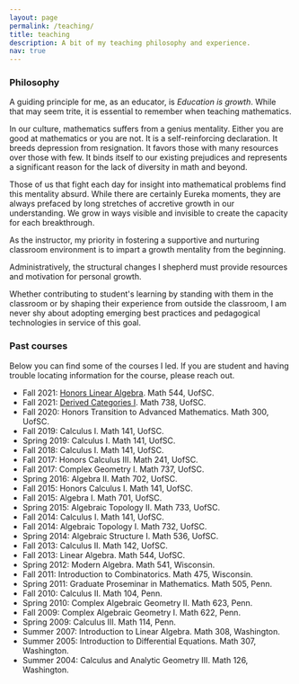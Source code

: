 ```yaml
---
layout: page
permalink: /teaching/
title: teaching
description: A bit of my teaching philosophy and experience. 
nav: true
---
```


### Philosophy

A guiding principle for me, as an educator, is _Education is growth_. While that may seem trite, 
it is essential to remember when teaching mathematics. 

In our culture, mathematics suffers from a genius mentality. Either you are good at mathematics or you are not. 
It is a self-reinforcing declaration. It breeds depression from resignation. It favors those with many resources over those with few. 
It binds itself to our existing prejudices and represents a significant reason for the lack of diversity in math and beyond.

Those of us that fight each day for insight into mathematical problems find this mentality absurd. While there are certainly Eureka 
moments, they are always prefaced by long stretches of accretive growth in our understanding. We grow in ways visible and 
invisible to create the capacity for each breakthrough. 

As the instructor, my priority in fostering a supportive and nurturing classroom environment is to impart a growth mentality from the beginning. 

Administratively, the structural changes I shepherd must provide resources and motivation for personal growth. 

Whether contributing to student's learning by standing with them in the classroom or by shaping their experience from outside 
the classroom, I am never shy about adopting emerging best practices and pedagogical technologies in service of this goal.

### Past courses 

Below you can find some of the courses I led. If you are student and having trouble locating information for the course, please reach out. 

- Fall 2021: [Honors Linear Algebra](https://544.f21.matthewrobertballard.com). Math 544, UofSC. 
- Fall 2021: [Derived Categories I](https://738.f21.matthewrobertballard.com). Math 738, UofSC. 
- Fall 2020: Honors Transition to Advanced Mathematics. Math 300, UofSC.
- Fall 2019: Calculus I. Math 141, UofSC.
- Spring 2019: Calculus I. Math 141, UofSC.
- Fall 2018: Calculus I. Math 141, UofSC.
- Fall 2017: Honors Calculus III. Math 241, UofSC.
- Fall 2017: Complex Geometry I. Math 737, UofSC.
- Spring 2016: Algebra II. Math 702, UofSC.
- Fall 2015: Honors Calculus I. Math 141, UofSC.
- Fall 2015: Algebra I. Math 701, UofSC.
- Spring 2015: Algebraic Topology II. Math 733, UofSC.
- Fall 2014: Calculus I. Math 141, UofSC.
- Fall 2014: Algebraic Topology I. Math 732, UofSC.
- Spring 2014: Algebraic Structure I. Math 536, UofSC.
- Fall 2013: Calculus II. Math 142, UofSC.
- Fall 2013: Linear Algebra. Math 544, UofSC.
- Spring 2012: Modern Algebra. Math 541, Wisconsin.
- Fall 2011: Introduction to Combinatorics. Math 475, Wisconsin.
- Spring 2011: Graduate Proseminar in Mathematics. Math 505, Penn.
- Fall 2010: Calculus II. Math 104, Penn.
- Spring 2010: Complex Algebraic Geometry II. Math 623, Penn.
- Fall 2009: Complex Algebraic Geometry I. Math 622, Penn.
- Spring 2009: Calculus III. Math 114, Penn.
- Summer 2007: Introduction to Linear Algebra. Math 308, Washington.
- Summer 2005: Introduction to Differential Equations. Math 307, Washington.
- Summer 2004: Calculus and Analytic Geometry III. Math 126, Washington.
